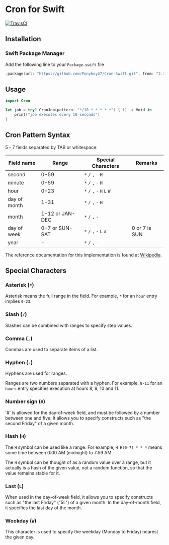 # Cron for Swift

[![TravisCI](http://img.shields.io/travis/Ponyboy47/Cron-Swift.svg?style=flat)](https://travis-ci.org/Ponyboy47/Cron-Swift)

## Installation

### Swift Package Manager

Add the following line to your `Package.swift` file
```swift
.package(url: "https://github.com/Ponyboy47/Cron-Swift.git", from: "2.3.0")
```

## Usage

```swift
import Cron

let job = try? CronJob(pattern: "*/10 * * * * *") { () -> Void in
    print("job executes every 10 seconds")
}
```

## Cron Pattern Syntax

5 - 7 fields separated by TAB or whitespace:


| Field name | Range         | Special Characters         | Remarks       |
|------------|---------------|----------------------------|---------------|
|second      |0-59           | `*` `/` `,` `-` `H`        |               |
|minute      |0-59           | `*` `/` `,` `-` `H`        |               |
|hour        |0-23           | `*` `/` `,` `-` `H` `L` `W`|               |
|day of month|1-31           | `*` `/` `,` `-` `H`        |               |
|month       |1-12 or JAN-DEC| `*` `/` `,` `-`            |               |
|day of week |0-7 or SUN-SAT | `*` `/` `,` `-` `L` `#`    | 0 or 7 is SUN |
|year        | -             | `*` `/` `,` `-`            |               |

The reference documentation for this implementation is found at [Wikipedia](https://en.wikipedia.org/wiki/Cron#CRON_expression).

## Special Characters

### Asterisk (`*`)

Asterisk means the full range in the field. For example, `*` for an `hour` entry implies `0-23`.

### Slash (`/`)

Slashes can be combined with ranges to specify step values.

### Comma (`,`)

Commas are used to separate items of a list.

### Hyphen (`-`)

Hyphens are used for ranges.

Ranges are two numbers separated with a hyphen. For example, `8-11` for an `hours` entry specifies execution at hours 8, 9, 10 and 11.

### Number sign (`#`)

'#' is allowed for the day-of-week field, and must be followed by a number between one and five. It allows you to specify constructs such as "the second Friday" of a given month.

### Hash (`H`)

The `H` symbol can be used like a range. For example, `H H(0-7) * * *` means some time between 0:00 AM (midnight) to 7:59 AM.

The `H` symbol can be thought of as a random value over a range, but it actually is a hash of the given value, not a random function, so that the value remains stable for it.

### Last (`L`)

When used in the day-of-week field, it allows you to specify constructs such as "the last Friday" ("5L") of a given month. In the day-of-month field, it specifies the last day of the month.

### Weekday (`W`)

This character is used to specify the weekday (Monday to Friday) nearest the given day.
